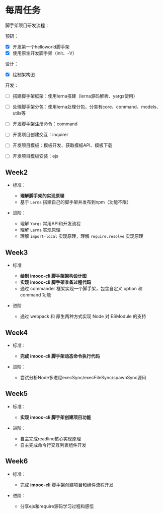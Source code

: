 # 每周任务

脚手架项目研发流程：

预研：

- [x] 开发第一个helloworld脚手架
- [x] 使用原生开发脚手架（init、-V）

设计：

- [x] 绘制架构图

开发：

- [ ] 搭建脚手架框架：使用lerna搭建（lerna源码解析、yargs使用）
- [ ] 处理脚手架分包：使用lerna处理分包，分类有core、command、models、utils等
- [ ] 开发脚手架注册命令：command
- [ ] 开发项目创建交互：inquirer
- [ ] 开发项目模板：模板开发、获取模板API、模板下载
- [ ] 开发项目模板安装：ejs



## Week2

- 标准：
  - **理解脚手架的实现原理**
  - 基于 `Lerna` 搭建自己的脚手架并发布到npm（功能不限）

- 进阶：
  - 理解 `Yargs` 常用API和开发流程
  - 理解 `Lerna` 实现原理
  - 理解 `import-local` 实现原理，理解 `require.resolve` 实现原理



## Week3

- 标准
  - **绘制 imooc-cli 脚手架架构设计图**
  - **实现 imooc-cli 脚手架准备过程代码**
  - 通过 commander 框架实现一个脚手架，包含自定义 option 和 command 功能

- 进阶
  - 通过 webpack 和 原生两种方式实现 Node 对 ESModule 的支持



## Week4

- 标准：
  - **完成 imooc-cli 脚手架动态命令执行代码**

- 进阶：

  - 尝试分析Node多进程execSync/execFileSync/spawnSync源码

  

## Week5

- 标准：
  - **实现 imooc-cli 脚手架创建项目功能**

- 进阶：
  - 自主完成readline核心实现原理
  - 自主完成命令行交互列表组件开发



## Week6

- 标准：
  - 完成 **imooc-cli** 脚手架创建项目和组件流程开发

- 进阶：
  - 分享ejs和require源码学习过程和感悟